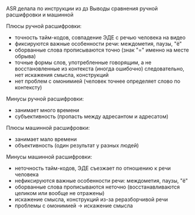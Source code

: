 ASR делала по инструкции из дз
Выводы сравнения ручной расшифровки и машинной
   
Плюсы ручной расшифровки:
- точность тайм-кодов, совпадение ЭДЕ с речью человека на видео
- фиксируются важные особенности речи: междометия, паузы, "ё"
- оборванные слова прописываются точно (знак "=" именно на месте обрыва)
- точные формы слов, употребленные говорящим, а не восстановленные из контекста (иногда ошибочно)
  следовательно, нет искажения смысла, конструкций
- нет проблем с омонимией (человек точнее определяет слово по контексту)

Минусы ручной расшифровки:
- занимает много времени
- субъективность (пропасть между адресантом и адресатом)

Плюсы машинной расшифровки:
- занимает мало времени
- объективность (один результат у разных людей)

Минусы машинной расшифровки:
- неточность тайм-кодов, ЭДЕ съезжает по отношению к речи человека
- нефиксируются важные особенности речи: междометия, паузы, "ё"
- оборванные слова прописываются неточно (восстанавливаются целиком или вообще не отражены)
- искажение смысла, конструкций из-за реразборчивой речи
- проблемы с омонимией -> искажение смысла

   
